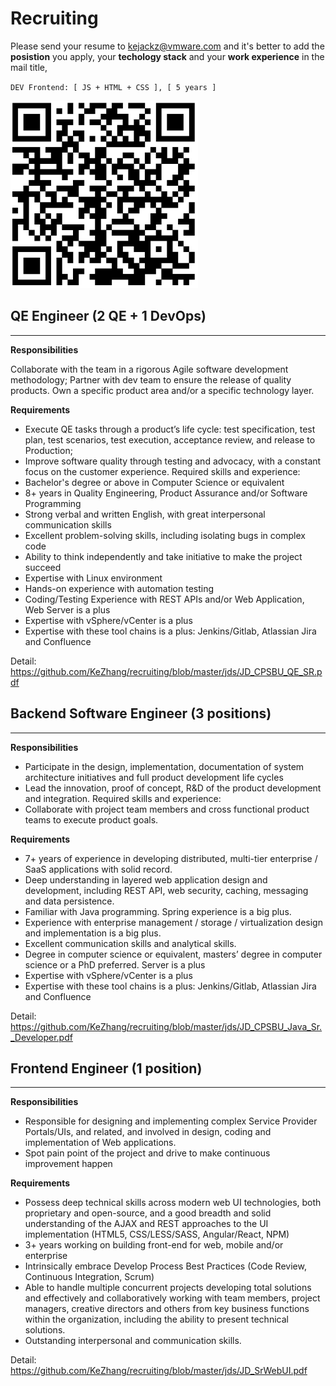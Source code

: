 Recruiting
=======
Please send your resume to kejackz@vmware.com and it's better to add the  **posistion** you apply, your **techology stack** and your **work experience** in the mail title, 

`DEV Frontend: [ JS + HTML + CSS ], [ 5 years ]`
 
<img src="https://github.com/KeZhang/recruiting/blob/master/qr.png" width="300">

## QE Engineer (2 QE + 1 DevOps)
---
**Responsibilities**

Collaborate with the team in a rigorous Agile software development methodology; Partner with dev team to ensure the release of quality products. Own a specific product area and/or a specific technology layer.
 
**Requirements**
* Execute QE tasks through a product’s life cycle: test specification, test
plan, test scenarios, test execution, acceptance review, and release to
Production;
* Improve software quality through testing and advocacy, with a constant
focus on the customer experience.
Required skills and experience:
* Bachelor's degree or above in Computer Science or equivalent
* 8+ years in Quality Engineering, Product Assurance and/or Software
Programming
* Strong verbal and written English, with great interpersonal communication
skills
* Excellent problem-solving skills, including isolating bugs in complex code
* Ability to think independently and take initiative to make the project
succeed
* Expertise with Linux environment
* Hands-on experience with automation testing
* Coding/Testing Experience with REST APIs and/or Web Application, Web
Server is a plus
* Expertise with vSphere/vCenter is a plus
* Expertise with these tool chains is a plus: Jenkins/Gitlab, Atlassian Jira
and Confluence

Detail: https://github.com/KeZhang/recruiting/blob/master/jds/JD_CPSBU_QE_SR.pdf


## Backend Software Engineer (3 positions)
---
**Responsibilities**

* Participate in the design, implementation, documentation of system architecture initiatives and full product development life cycles
* Lead the innovation, proof of concept, R&D of the product development and integration.
Required skills and experience:
* Collaborate with project team members and cross functional product teams to execute product goals.
 
**Requirements**

 -	7+ years of experience in developing distributed, multi-tier enterprise / SaaS applications with solid record.
 -	Deep understanding in layered web application design and development, including REST API, web security, caching, messaging and data persistence. 
 -	Familiar with Java programming. Spring experience is a big plus.
 -	Experience with enterprise management / storage / virtualization design and implementation is a big plus.
 -	Excellent communication skills and analytical skills.
 -	Degree in computer science or equivalent, masters’ degree in computer science or a PhD preferred.
Server is a plus
 - Expertise with vSphere/vCenter is a plus
 - Expertise with these tool chains is a plus: Jenkins/Gitlab, Atlassian Jira
and Confluence

Detail: https://github.com/KeZhang/recruiting/blob/master/jds/JD_CPSBU_Java_Sr._Developer.pdf

## Frontend Engineer (1 position)
---

**Responsibilities**

* Responsible for designing and implementing complex Service Provider
Portals/UIs, and related, and involved in design, coding and implementation
of Web applications.
* Spot pain point of the project and drive to make continuous improvement
happen

**Requirements**

* Possess deep technical skills across modern web UI technologies, both proprietary and open-source, and a good breadth and solid understanding of the AJAX and REST approaches to the UI implementation (HTML5,
CSS/LESS/SASS, Angular/React, NPM)
* 3+ years working on building front-end for web, mobile and/or enterprise
* Intrinsically embrace Develop Process Best Practices (Code Review,
Continuous Integration, Scrum)
* Able to handle multiple concurrent projects developing total solutions and effectively and collaboratively working with team members, project managers, creative directors and others from key business functions within the organization, including the ability to present technical solutions.
* Outstanding interpersonal and communication skills. 

Detail: https://github.com/KeZhang/recruiting/blob/master/jds/JD_SrWebUI.pdf


